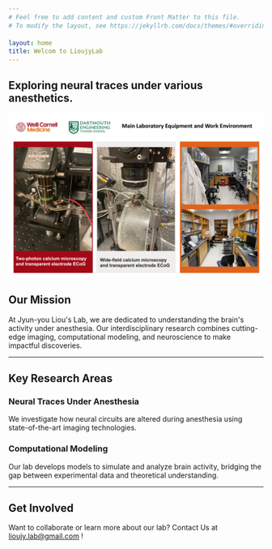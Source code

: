 ```yaml
---
# Feel free to add content and custom Front Matter to this file.
# To modify the layout, see https://jekyllrb.com/docs/themes/#overriding-theme-defaults

layout: home
title: Welcom to LioujyLab
---
```




## Exploring neural traces under various anesthetics.

![Lab Image](jpgs/labImage2024.jpg)

## Our Mission
At Jyun-you Liou's Lab, we are dedicated to understanding the brain's activity under anesthesia. Our interdisciplinary research combines cutting-edge imaging, computational modeling, and neuroscience to make impactful discoveries.

---

## Key Research Areas

### Neural Traces Under Anesthesia
We investigate how neural circuits are altered during anesthesia using state-of-the-art imaging technologies.

### Computational Modeling
Our lab develops models to simulate and analyze brain activity, bridging the gap between experimental data and theoretical understanding.

---

## Get Involved
Want to collaborate or learn more about our lab? Contact Us at lioujy.lab@gmail.com !
